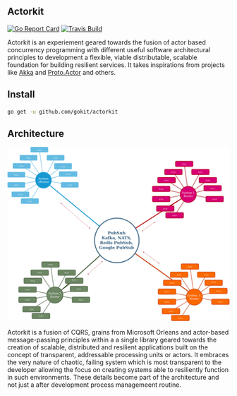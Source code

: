 Actorkit
------------
[![Go Report Card](https://goreportcard.com/badge/github.com/gokit/actorkit)](https://goreportcard.com/report/github.com/gokit/actorkit)
[![Travis Build](https://travis-ci.org/gokit/actorkit.svg?branch=master)](https://travis-ci.org/gokit/actorkit#)

Actorkit is an experiement geared towards the fusion of actor based concurrency programming with different useful software architectural principles to development
a flexible, viable distributable, scalable foundation for building resilient services. 
It takes inspirations from projects like  [Akka](https://akka.io) and [Proto.Actor](http://proto.actor/) and others.

## Install

```bash
go get -u github.com/gokit/actorkit
```

## Architecture

![Actor System](./media/actors.png)

Actorkit is a fusion of CQRS, grains from Microsoft Orleans and actor-based message-passing principles within a
a single library geared towards the creation of scalable, distributed and resilient applications built on the concept of transparent,
addressable processing units or actors. It embraces the very nature of chaotic, failing system which is 
most transparent to the developer allowing the focus on creating systems able to resiliently function in such
environments. These details become part of the architecture and not just a after development process managemeent routine.
